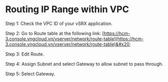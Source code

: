 # Routing IP Range within VPC

Step 1: Check the VPC ID of your vSRX application.&#x20;

Step 2: Go to Route table at the following link: [https://hcm-3.console.vngcloud.vn/vserver/network/route-table](https://hcm-3.console.vngcloud.vn/vserver/network/route-table)&#x20;

Step 3: Edit Route.&#x20;

Step 4: Assign Subnet and select Gateway to allow subnet to pass through.&#x20;

Step 5: Select Gateway.

